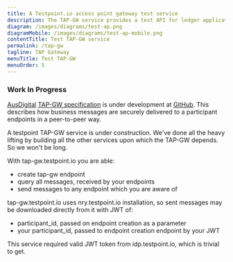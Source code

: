 ```yaml
---
title: A Testpoint.io access point gateway test service
description: The TAP-GW service provides a test API for ledger application vendors to test their access into the network.
diagram: /images/diagrams/test-ap.png
diagramMobile: /images/diagrams/test-ap-mobile.png
contentTitle: Test TAP-GW service
permalink: /tap-gw
tagline: TAP Gateway
menuTitle: Test TAP-GW
menuOrder: 5
---
```

### Work In Progress

[AusDigital](http://ausdigital.org) [TAP-GW specification](http://ausdigital.org/specs/ausdigital-tap-gw/1.0/) is under development at [GitHub](https://github.com/ausdigital/ausdigital-tap/). This describes how business messages are securely delivered to a participant endpoints in a peer-to-peer way.

A testpoint TAP-GW service is under construction. We've done all the heavy lifting by building all the other services upon which the TAP-GW depends.  So we won't be long.

With tap-gw.testpoint.io you are able:
* create tap-gw endpoint
* query all messages, received by your endpoints
* send messages to any endpoint which you are aware of

tap-gw.testpoint.io uses nry.testpoint.io installation, so sent messages may be downloaded directly from it with JWT of:
* participant_id, passed on endpoint creation as a parameter
* your participant_id, passed to endpoint creation endpoint by your JWT

This service required valid JWT token from idp.testpoint.io, which is trivial to get.
